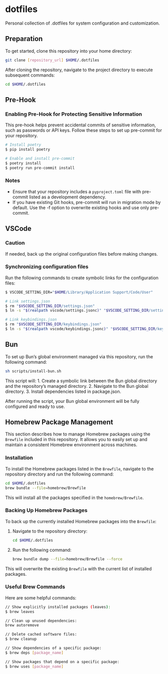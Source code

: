 # dotfiles

Personal collection of .dotfiles for system configuration and customization.

## Preparation

To get started, clone this repository into your home directory:

```sh
git clone [repository_url] $HOME/.dotfiles
```

After cloning the repository, navigate to the project directory to execute subsequent commands:

```sh
cd $HOME/.dotfiles
```

## Pre-Hook

### Enabling Pre-Hook for Protecting Sensitive Information

This pre-hook helps prevent accidental commits of sensitive information, such as passwords or API keys. Follow these steps to set up pre-commit for your repository.

```sh
# Install poetry
$ pip install poetry

# Enable and install pre-commit
$ poetry install
$ poetry run pre-commit install
```

### Notes

- Ensure that your repository includes a `pyproject.toml` file with pre-commit listed as a development dependency.
- If you have existing Git hooks, pre-commit will run in migration mode by default. Use the -f option to overwrite existing hooks and use only pre-commit.

## VSCode

### Caution

If needed, back up the original configuration files before making changes.

### Synchronizing configuration files

Run the following commands to create symbolic links for the configuration files:

```sh
$ VSCODE_SETTING_DIR="$HOME/Library/Application Support/Code/User"

# Link settings.json
$ rm "$VSCODE_SETTING_DIR/settings.json"
$ ln -s "$(realpath vscode/settings.jsonc)" "$VSCODE_SETTING_DIR/settings.json"

# Link keybindings.json
$ rm "$VSCODE_SETTING_DIR/keybindings.json"
$ ln -s "$(realpath vscode/keybindings.jsonc)" "$VSCODE_SETTING_DIR/keybindings.json"
```

## Bun

To set up Bun’s global environment managed via this repository, run the following command:

```sh
sh scripts/install-bun.sh
```

This script will:
	1. Create a symbolic link between the Bun global directory and the repository’s managed directory.
	2. Navigate to the Bun global directory.
	3. Install dependencies listed in package.json.

After running the script, your Bun global environment will be fully configured and ready to use.

## Homebrew Package Management

This section describes how to manage Homebrew packages using the `Brewfile` included in this repository. It allows you to easily set up and maintain a consistent Homebrew environment across machines.

### Installation

To install the Homebrew packages listed in the `Brewfile`, navigate to the repository directory and run the following command:

```sh
cd $HOME/.dotfiles
brew bundle --file=homebrew/Brewfile
```

This will install all the packages specified in the `homebrew/Brewfile`.

### Backing Up Homebrew Packages

To back up the currently installed Homebrew packages into the `Brewfile`:

1. Navigate to the repository directory:

	```sh
	cd $HOME/.dotfiles
	```

2. Run the following command:

	```sh
	brew bundle dump --file=homebrew/Brewfile --force
	```

This will overwrite the existing `Brewfile` with the current list of installed packages.

### Useful Brew Commands

Here are some helpful commands:

```sh
// Show explicitly installed packages (leaves):
$ brew leaves

// Clean up unused dependencies:
brew autoremove

// Delete cached software files:
$ brew cleanup

// Show dependencies of a specific package:
$ brew deps [package_name]

// Show packages that depend on a specific package:
$ brew uses [package_name]
```
